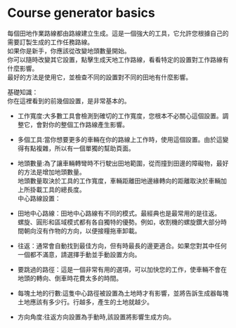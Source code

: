 # Course generator basics

  
每個田地作業路線都由路線建立生成。這是一個強大的工具，它允許您根據自己的需要訂製生成的工作任務路線。  
如果你是新手，你應該從改變地頭數量開始。  
你可以隨時改變其它設置，點擊生成天地工作路線，看看特定的設置對工作路線有什麼影響。  
最好的方法是使用它，並檢查不同的設置對不同的田地有什麼影響。  


  
基礎知識：  
你在這裡看到的前幾個設置，是非常基本的。  

- 工作寬度:大多數工具會檢測到確切的工作寬度，您根本不必關心這個設置。調整它，會對你的整個工作路線產生影響。  

- 多個工具:當你想要更多的車輛在你的路線上工作時，使用這個設置。由於這變得有點複雜，所以有一個單獨的幫助頁面。  

- 地頭數量:為了讓車輛轉彎時不行駛出田地範圍，從而撞到田邊的障礙物，最好的方法是增加地頭數量。  
地頭數量取決於工具的工作寬度，車輛距離田地邊緣轉向的距離取決於車輛加上所掛載工具的總長度。  
中心路線設置：  

- 田地中心路線：田地中心路線有不同的模式。最經典也是最常用的是往返。  
螺旋、圓形和區域模式都有各自獨特的優勢。例如，收割機的螺旋鑽大部分時間朝向沒有作物的方向，以便接糧拖車卸載。  

- 往返：通常會自動找到最佳方向，但有時最長的邊更適合。如果您對其中任何一個都不滿意，請選擇手動並手動設置方向。  

- 要跳過的路徑：這是一個非常有用的選項，可以加快您的工作，使車輛不會在地頭的轉向、倒車時花費太多的時間。  

- 每塊土地的行數:這隻中心路徑被設置為土地時才有影響，並將告訴生成器每塊土地應該有多少行。行越多，產生的土地就越少。  

- 方向角度:往返方向設置為手動時,該設置將影響生成方向。  


